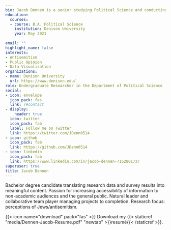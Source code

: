 ```yaml
---
bio: Jacob Dennen is a senior studying Political Science and conducting a year-long senior research project on antisemitism. Outside of school, he is most excited to start competing in his final season on the Men’s Tennis Team. Be sure to check out his twitter account as well.
education:
  courses:
  - course: B.A. Political Science
    institution: Denison University
    year: May 2021
    
email: ""
highlight_name: false
interests:
- Antisemitism
- Public Opinion
- Data Visualization
organizations:
- name: Denison University
  url: https://www.denison.edu/
role: Undergraduate Researcher in the Department of Political Science
social:
- icon: envelope
  icon_pack: fas
  link: /#contact
- display:
    header: true
  icon: twitter
  icon_pack: fab
  label: Follow me on Twitter
  link: https://twitter.com/JDenn0514
- icon: github
  icon_pack: fab
  link: https://github.com/JDenn0514
- icon: linkedin
  icon_pack: fab
  link: https://www.linkedin.com/in/jacob-dennen-715280173/
superuser: true
title: Jacob Dennen
---
```


Bachelor degree candidate translating research data and survey results into meaningful content. Passion for increasing accessibility of information to non-academic audiences and the general public. Natural leader and collaborative team player managing projects to completion. Research focus: perceptions of Jews/antisemitism.



{{< icon name="download" pack="fas" >}} Download my {{< staticref "media/Dennen-Jacob-Resume.pdf" "newtab" >}}resumé{{< /staticref >}}.
